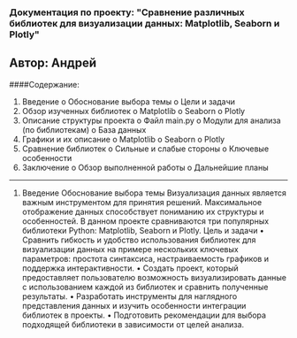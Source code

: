 ### Документация по проекту: "Сравнение различных библиотек для визуализации данных: Matplotlib, Seaborn и Plotly"
Автор: Андрей
---
####Содержание:
1.	Введение
o	Обоснование выбора темы
o	Цели и задачи
2.	Обзор изученных библиотек
o	Matplotlib
o	Seaborn
o	Plotly
3.	Описание структуры проекта
o	Файл main.py
o	Модули для анализа (по библиотекам)
o	База данных
4.	Графики и их описание
o	Matplotlib
o	Seaborn
o	Plotly
5.	Сравнение библиотек
o	Сильные и слабые стороны
o	Ключевые особенности
6.	Заключение
o	Обзор выполненной работы
o	Дальнейшие планы
---
1. Введение
Обоснование выбора темы
Визуализация данных является важным инструментом для принятия решений. Максимальное отображение данных способствует пониманию их структуры и особенностей. В данном проекте сравниваются три популярных библиотеки Python: Matplotlib, Seaborn и Plotly.
Цель и задачи
•	Сравнить гибкость и удобство использования библиотек для визуализации данных на примере нескольких ключевых параметров: простота синтаксиса, настраиваемость графиков и поддержка интерактивности.
•	Создать проект, который предоставляет пользователю возможность визуализировать данные с использованием каждой из библиотек и сравнить полученные результаты.
•	Разработать инструменты для наглядного представления данных и изучить особенности интеграции библиотек в проекты.
•	Подготовить рекомендации для выбора подходящей библиотеки в зависимости от целей анализа.
